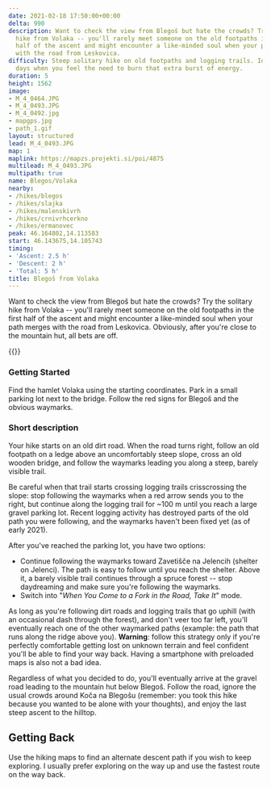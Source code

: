 ```yaml
---
date: 2021-02-18 17:50:00+00:00
delta: 990
description: Want to check the view from Blegoš but hate the crowds? Try the solitary
  hike from Volaka -- you'll rarely meet someone on the old footpaths in the first
  half of the ascent and might encounter a like-minded soul when your path merges
  with the road from Leskovica.
difficulty: Steep solitary hike on old footpaths and logging trails. Ideal for the
  days when you feel the need to burn that extra burst of energy.
duration: 5
height: 1562
image:
- M_4_0464.JPG
- M_4_0493.JPG
- M_4_0492.jpg
- mapgps.jpg
- path_1.gif
layout: structured
lead: M_4_0493.JPG
map: 1
maplink: https://mapzs.projekti.si/poi/4875
multilead: M_4_0493.JPG
multipath: true
name: Blegos/Volaka
nearby:
- /hikes/blegos
- /hikes/slajka
- /hikes/malenskivrh
- /hikes/crnivrhcerkno
- /hikes/ermanovec
peak: 46.164802,14.113583
start: 46.143675,14.105743
timing:
- 'Ascent: 2.5 h'
- 'Descent: 2 h'
- 'Total: 5 h'
title: Blegoš from Volaka
---
```

Want to check the view from Blegoš but hate the crowds? Try the solitary hike from Volaka -- you'll rarely meet someone on the old footpaths in the first half of the ascent and might encounter a like-minded soul when your path merges with the road from Leskovica. Obviously, after you're close to the mountain hut, all bets are off.

{{<hike-details title="Facts First">}}

### Getting Started

Find the hamlet Volaka using the starting coordinates. Park in a small parking lot next to the bridge. Follow the red signs for Blegoš and the obvious waymarks.

### Short description

Your hike starts on an old dirt road. When the road turns right, follow an old footpath on a ledge above an uncomfortably steep slope, cross an old wooden bridge, and follow the waymarks leading you along a steep, barely visible trail.

Be careful when that trail starts crossing logging trails crisscrossing the slope: stop following the waymarks when a red arrow sends you to the right, but continue along the logging trail for ~100 m until you reach a large gravel parking lot. Recent logging activity has destroyed parts of the old path you were following, and the waymarks haven't been fixed yet (as of early 2021).

After you've reached the parking lot, you have two options:

* Continue following the waymarks toward Zavetišče na Jelencih (shelter on Jelenci). The path is easy to follow until you reach the shelter. Above it, a barely visible trail continues through a spruce forest -- stop daydreaming and make sure you're following the waymarks.
* Switch into "*When You Come to a Fork in the Road, Take It*" mode. 

As long as you're following dirt roads and logging trails that go uphill (with an occasional dash through the forest), and don't veer too far left, you'll eventually reach one of the other waymarked paths (example: the path that runs along the ridge above you). **Warning**: follow this strategy only if you're perfectly comfortable getting lost on unknown terrain and feel confident you'll be able to find your way back. Having a smartphone with preloaded maps is also not a bad idea.

Regardless of what you decided to do, you'll eventually arrive at the gravel road leading to the mountain hut below Blegoš. Follow the road, ignore the usual crowds around Koča na Blegošu (remember: you took this hike because you wanted to be alone with your thoughts), and enjoy the last steep ascent to the hilltop.

## Getting Back

Use the hiking maps to find an alternate descent path if you wish to keep exploring. I usually prefer exploring on the way up and use the fastest route on the way back.